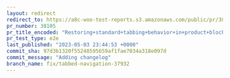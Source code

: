```yaml
---
layout: redirect
redirect_to: https://a8c-woo-test-reports.s3.amazonaws.com/public/pr/38105/e2e/index.html
pr_number: 38105
pr_title_encoded: "Restoring+standard+tabbing+behavior+in+product+block+editor"
pr_test_type: e2e
last_published: "2023-05-03 23:44:53 +0000"
commit_sha: 97d3b1320f55248595659af1fae7034a318e097d
commit_message: "Adding changelog"
branch_name: fix/tabbed-navigation-37932
---
```

